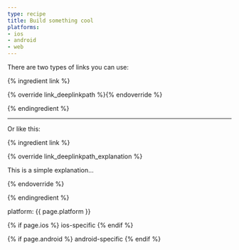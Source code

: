 ```yaml
---
type: recipe
title: Build something cool
platforms:
- ios
- android
- web
---
```


There are two types of links you can use:

{% ingredient link %}

{% override link_deeplinkpath %}{% endoverride %}

{% endingredient %}


---------

Or like this:

{% ingredient link %}

{% override link_deeplinkpath_explanation %}

This is a simple explanation...

{% endoverride %}

{% endingredient %}

platform: {{ page.platform }}

{% if page.ios %}
ios-specific
{% endif %}

{% if page.android %}
android-specific
{% endif %}



